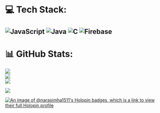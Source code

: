 # 💻 Tech Stack:
![JavaScript](https://img.shields.io/badge/javascript-%23323330.svg?style=for-the-badge&logo=javascript&logoColor=%23F7DF1E) ![Java](https://img.shields.io/badge/java-%23ED8B00.svg?style=for-the-badge&logo=java&logoColor=white) ![C](https://img.shields.io/badge/c-%2300599C.svg?style=for-the-badge&logo=c&logoColor=white) ![Firebase](https://img.shields.io/badge/firebase-%23039BE5.svg?style=for-the-badge&logo=firebase)
---
# 📊 GitHub Stats:
![](https://github-readme-stats.vercel.app/api?username=narasimha-1511&theme=dark&hide_border=false&include_all_commits=false&count_private=false)<br/>
![](https://github-readme-streak-stats.herokuapp.com/?user=narasimha-1511&theme=dark&hide_border=false)<br/>
![](https://github-readme-stats.vercel.app/api/top-langs/?username=narasimha-1511&theme=dark&hide_border=false&include_all_commits=false&count_private=false&layout=compact)

[![](https://visitcount.itsvg.in/api?id=narasimha-1511&icon=0&color=0)](https://visitcount.itsvg.in)

[![An image of @narasimha1511's Holopin badges, which is a link to view their full Holopin profile](https://holopin.me/narasimha1511)](https://holopin.io/@narasimha1511)

<!-- Proudly created with GPRM ( https://gprm.itsvg.in ) -->
